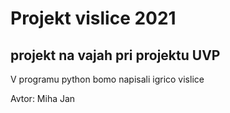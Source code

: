 # Projekt vislice 2021
## projekt na vajah pri projektu UVP

V programu python bomo napisali igrico vislice

Avtor: Miha Jan 
